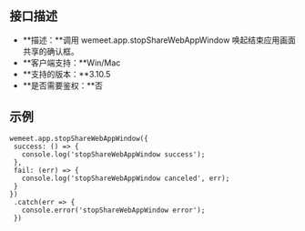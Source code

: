 ## 接口描述
- **描述：**调用 wemeet.app.stopShareWebAppWindow 唤起结束应用画面共享的确认框。
- **客户端支持：**Win/Mac
- **支持的版本：**3.10.5
- **是否需要鉴权：**否


## 示例
```plaintext
wemeet.app.stopShareWebAppWindow({
 success: () => {
   console.log('stopShareWebAppWindow success');
 },
 fail: (err) => {
   console.log('stopShareWebAppWindow canceled', err);
 }
})
 .catch(err => {
   console.error('stopShareWebAppWindow error');
 })
```
